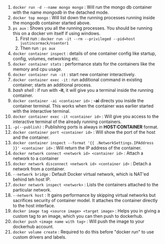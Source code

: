 1. ```docker run -d --name mongo mongo``` : Will run the mongo db container with the name _mongodb_ in the detached mode.
2. ```docker top mongo``` : Will list down the running processes running inside the mongodb container started above.
3. ```ps aux``` : Shows you all the running processes. You should be running this on a docker vm itself if using windows.
    1. First run : ```docker run -it --rm --privileged --pid=host justincormack/nsenter1```
    2. Then run : ```ps aux```
4.  ```docker container inspect``` : details of one container config like startup, config, volumes, networking etc.
5. ```docker container stats``` : performance stats for the containers like the memory and cpu usage.
6. ```docker container run -it``` : start new container interactively.
7. ```docker container exec -it``` : run additional command in existing container; starts an additional process.
8. _bash shell_ : if run with **-it**, it will give you a terminal inside the running container.
9. ```docker container -ai <container id>``` : **-ai** directs you inside the container terminal. This works when the container was earlier started with the interactive terminal.
10. ```docker container exec -it <container id>``` : Will give you access to the interactive terminal of the already running containers.
11. ```-p(--publish)``` : Publishing ports is always in **HOST:CONTAINER** format.
12. ```docker container port <container id>``` : Will show the port of the host and the container.
13. ```docker container inspect --format '{{ .NetworkSettings.IPAddress }}' <container id>``` : Will return the IP address of the container.
14. ```docker network connect <network id> <container id>``` : Attach a network to a container
15. ```docker network disconnect <network id> <container id>``` : Detach a network from a container.
16. ```--network bridge``` : Default Docker virtual network, which is NAT'ed behind teh host IP.
17. ```docker network inspect <network>``` : Lists the containers attached to the particular network.
18. ```--network host``` : It gains performance by skipping virtual networks but sacrifices security of container model. It attaches the container directly to the host interface.
19. ```docker image tag <source image> <target image>``` : Helps you in giving a custom tag to an image, which you can then push to dockerhub.
20. ```docker push <image name with tag>``` : Will push the image to your dockerhub account.
21. ```docker volume create``` : Required  to do this before "docker run"  to use custom drivers and labels.